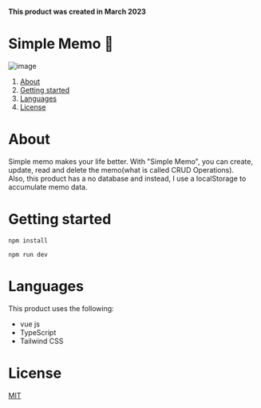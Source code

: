 **This product was created in March 2023**

# Simple Memo 📝

<!-- You can check out the app on []()! -->

![image](https://awesomescreenshot.s3.amazonaws.com/image/4175122/38479224-657182314f31a7cf161ffd0a867ad319.png?X-Amz-Algorithm=AWS4-HMAC-SHA256&X-Amz-Credential=AKIAJSCJQ2NM3XLFPVKA%2F20230330%2Fus-east-1%2Fs3%2Faws4_request&X-Amz-Date=20230330T023212Z&X-Amz-Expires=28800&X-Amz-SignedHeaders=host&X-Amz-Signature=9899784bff52f75824b2f0e76fd0bbb4791132736a584c2ed52096e91e97f9ab)

1. [About](#About)
1. [Getting started](#Getting%20started)
1. [Languages](#Languages)
1. [License](#License)

# About

Simple memo makes your life better. 
With "Simple Memo", you can create, update, read and delete the memo(what is called CRUD Operations).  
Also, this product has a no database and instead, I use a localStorage to accumulate memo data.

# Getting started

```
npm install
```
```
npm run dev
```

# Languages

This product uses the following:
- vue js
- TypeScript
- Tailwind CSS

# License

[MIT](https://choosealicense.com/licenses/mit/)
